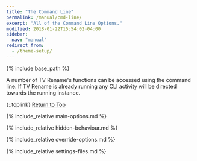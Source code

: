 ```yaml
---
title: "The Command Line"
permalink: /manual/cmd-line/
excerpt: "All of the Command Line Options."
modified: 2018-01-22T15:54:02-04:00
sidebar:
  nav: "manual"
redirect_from:
  - /theme-setup/
---
```


{% include base_path %}

A number of TV&nbsp;Rename's functions can be accessed using the command line. If TV&nbsp;Rename is already running any CLI activity will be directed towards the running instance.

<!--
As with most programs run at the command line TV Rename will return further information when "**TVRename.exe /?**" is executed viz: -

```
/scan will Tell TV Rename to run a scan
/quickscan will scan shows most likely to need an update: http://www.tvrename.com/userguide#scan
/recentscan will scan recent shows: http://www.tvrename.com/userguide#scan
/doall Tell TV Rename execute all the actions it can.
/quit Tell a running TV Rename session to exit.

/hide will hide the UI
/unattended same as /hide

/recover will Recover will load a dialog box that enables the user to recover a prior TVDB.xml or TVRenameSettings.xml file
/userfilepath:BLAH  Sets a custom folder path for the settings files.
/createmissing will Create folders if they are missing.
/ignoremissing will Ignore missing folders.
/norenamecheck will Allows a request to an existing TV Rename session to scan without renaming.

Further information is available at http://www.tvrename.com/cmd-line
```
-->

{:.toplink}
[Return to Top]()

{% include_relative main-options.md %}

{% include_relative hidden-behaviour.md %}

{% include_relative override-options.md %}

{% include_relative settings-files.md %}
